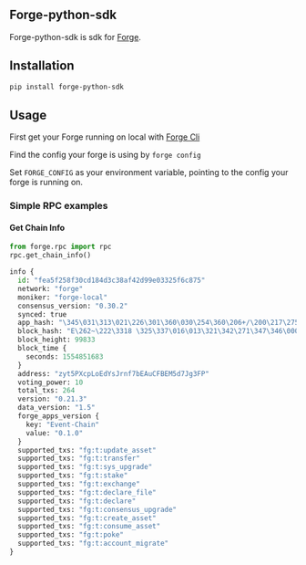 ## Forge-python-sdk
Forge-python-sdk is sdk for [Forge](https://github.com/ArcBlock/forge).

## Installation
```sh
pip install forge-python-sdk
```

## Usage
First get your Forge running on local with [Forge Cli](https://github.com/ArcBlock/forge-js/tree/master/packages/forge-cli)

Find the config your forge is using by `forge config`

Set `FORGE_CONFIG` as your environment variable, pointing to the config your forge is running on.

### Simple RPC examples

#### Get Chain Info
```python
from forge.rpc import rpc
rpc.get_chain_info()

info {
  id: "fea5f258f30cd184d3c38af42d99e03325f6c875"
  network: "forge"
  moniker: "forge-local"
  consensus_version: "0.30.2"
  synced: true
  app_hash: "\345\031\313\021\226\301\360\030\254\360\206+/\200\217\275/\r`\021\026\243\342g1\256\335\340\246lr\213"
  block_hash: "E\262~\222\3318 \325\337\016\013\321\342\271\347\346\000\264uC\225nc\354\275n\020~\372x#e"
  block_height: 99833
  block_time {
    seconds: 1554851683
  }
  address: "zyt5PXcpLoEdYsJrnf7bEAuCFBEM5d7Jg3FP"
  voting_power: 10
  total_txs: 264
  version: "0.21.3"
  data_version: "1.5"
  forge_apps_version {
    key: "Event-Chain"
    value: "0.1.0"
  }
  supported_txs: "fg:t:update_asset"
  supported_txs: "fg:t:transfer"
  supported_txs: "fg:t:sys_upgrade"
  supported_txs: "fg:t:stake"
  supported_txs: "fg:t:exchange"
  supported_txs: "fg:t:declare_file"
  supported_txs: "fg:t:declare"
  supported_txs: "fg:t:consensus_upgrade"
  supported_txs: "fg:t:create_asset"
  supported_txs: "fg:t:consume_asset"
  supported_txs: "fg:t:poke"
  supported_txs: "fg:t:account_migrate"
}

```

